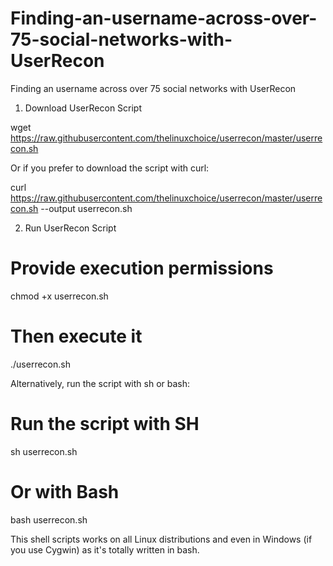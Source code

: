 # Finding-an-username-across-over-75-social-networks-with-UserRecon
Finding an username across over 75 social networks with UserRecon
1. Download UserRecon Script

wget https://raw.githubusercontent.com/thelinuxchoice/userrecon/master/userrecon.sh

Or if you prefer to download the script with curl:

curl https://raw.githubusercontent.com/thelinuxchoice/userrecon/master/userrecon.sh --output userrecon.sh

2. Run UserRecon Script

# Provide execution permissions
chmod +x userrecon.sh

# Then execute it
./userrecon.sh

Alternatively, run the script with sh or bash:

# Run the script with SH
sh userrecon.sh

# Or with Bash
bash userrecon.sh

This shell scripts works on all Linux distributions and even in Windows (if you use Cygwin) as it's totally written in bash.
